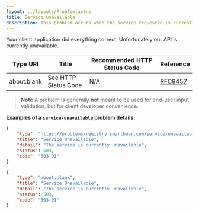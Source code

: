 ```yaml
---
layout: ../layouts/Problem.astro
title: Service unavailable
description: This problem occurs when the service requested is currently unavailable and the server is not ready to handle the request
---
```


Your client application did everything correct. Unfortunately our API is currently unavailable.

| Type URI | Title | Recommended HTTP Status Code | Reference |
|----------|-------|------------------------------|-----------|
|about:blank|See HTTP Status Code|N/A|[RFC9457](https://www.iana.org/go/rfc9457)|


> **Note** A problem is generally **not** meant to be used for end-user input validation, but for client developer convenience. 


**Examples of a `service-unavailable` problem details:**
```json
{
    "type": "https://problems-registry.smartbear.com/service-unavailable",
    "title": "Service Unavailable",
    "detail": "The service is currently unavailable",
    "status": 503,
    "code": "503-01"    
}
```

```json
{
    "type": "about:blank",
    "title": "Service Unavailable",
    "detail": "The service is currently unavailable",
    "status": 503,
    "code": "503-01"    
}
```

